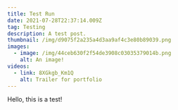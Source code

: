 ```yaml
---
title: Test Run
date: 2021-07-28T22:37:14.009Z
tag: Testing
description: A test post.
thumbnail: /img/d9075f2a235a4d3aa9af4c3e80b89039.png
images:
  - image: /img/44ceb630f2f54de3908c03035379014b.png
    alt: An image!
videos:
  - link: 8XGkgb_Km1Q
    alt: Trailer for portfolio
---
```

Hello, this is a test!